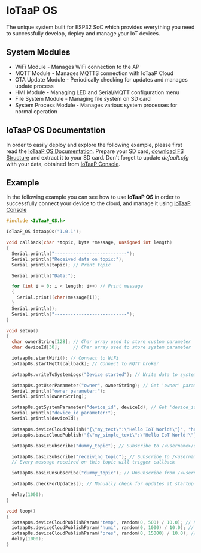 # IoTaaP OS

The unique system built for ESP32 SoC which provides everything you need to successfully develop, deploy and manage your IoT devices.

## System Modules

* WiFi Module - Manages WiFi connection to the AP
* MQTT Module - Manages MQTTS connection with IoTaaP Cloud
* OTA Update Module - Periodically checking for updates and manages update process
* HMI Module - Managing LED and Serial/MQTT configuration menu
* File System Module - Managing file system on SD card
* System Process Module - Manages various system processes for normal operation

## IoTaaP OS Documentation

In order to easily deploy and explore the following example, please first read the [IoTaaP OS Documentation](https://docs.iotaap.io/docs-iotaap-os/). Prepare
your SD card, [download FS Structure](https://files.iotaap.io/assets/iotaap-os/assets/fs_structure.zip) and extract it to your SD card. Don't forget to update *default.cfg* with your data, obtained from [IoTaaP Console](https://console.iotaap.io).

## Example

In the following example you can see how to use **IoTaaP OS** in order to successfully connect your device to the cloud,
and manage it using [IoTaaP Console](https://console.iotaap.io)

``` cpp
#include <IoTaaP_OS.h>

IoTaaP_OS iotaapOs("1.0.1");

void callback(char *topic, byte *message, unsigned int length)
{
  Serial.println("---------------------------");
  Serial.println("Received data on topic:");
  Serial.println(topic); // Print topic

  Serial.println("Data:");

  for (int i = 0; i < length; i++) // Print message
  {
    Serial.print((char)message[i]);
  }
  Serial.println();
  Serial.println("---------------------------");
}

void setup()
{
  char ownerString[128]; // Char array used to store custom parameter
  char deviceId[30];     // Char array used to store system parameter

  iotaapOs.startWifi(); // Connect to WiFi
  iotaapOs.startMqtt(callback); // Connect to MQTT broker

  iotaapOs.writeToSystemLogs("Device started"); // Write data to system log using 'USER' tag

  iotaapOs.getUserParameter("owner", ownerString); // Get 'owner' parameter from 'custom.cfg'
  Serial.println("owner parameter:");
  Serial.println(ownerString);

  iotaapOs.getSystemParameter("device_id", deviceId); // Get 'device_id' parameter from 'default.cfg'
  Serial.println("device_id parameter:");
  Serial.println(deviceId);

  iotaapOs.deviceCloudPublish("{\"my_text\":\"Hello IoT World!\"}", "hello_topic");        // Publish simple (escaped) JSON to: /<username>/devices/<device-id>/hello_topic
  iotaapOs.basicCloudPublish("{\"my_simple_text\":\"Hello IoT World!\"}", "simple_topic"); // Publish simple (escaped) JSON to: /<username>/simple_topic

  iotaapOs.basicSubscribe("dummy_topic"); // Subscribe to /<username>/dummy_topic

  iotaapOs.basicSubscribe("receiving_topic"); // Subscribe to /<username>/receiving_topic
  // Every message received on this topic will trigger callback

  iotaapOs.basicUnsubscribe("dummy_topic"); // Unsubscribe from /<username>/dummy_topic

  iotaapOs.checkForUpdates(); // Manually check for updates at startup

  delay(1000);
}

void loop()
{
  iotaapOs.deviceCloudPublishParam("temp", random(0, 500) / 10.0); // Publish parameter (to topic: /<username>/devices/<device-id>/params)
  iotaapOs.deviceCloudPublishParam("humi", random(0, 1000) / 10.0); // Publish parameter (to topic: /<username>/devices/<device-id>/params)
  iotaapOs.deviceCloudPublishParam("pres", random(0, 15000) / 10.0); // Publish parameter (to topic: /<username>/devices/<device-id>/params)
  delay(1000);
}

```